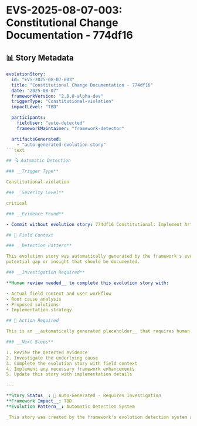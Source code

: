 <!--
# EVS-2025-08-07-003: Constitutional Change Documentation - 774df16

@aegisFrameworkVersion: 2.4.0-alpha-dev
@intent: Auto-generated evolution story for detected trigger
@context: Framework automatic detection of evolution documentation needs
-->

# EVS-2025-08-07-003: Constitutional Change Documentation - 774df16

## 📊 Story Metadata

```yaml
evolutionStory:
  id: "EVS-2025-08-07-003"
  title: "Constitutional Change Documentation - 774df16"
  date: "2025-08-07"
  frameworkVersion: "2.0.0-alpha-dev"
  triggerType: "Constitutional-violation"
  impactLevel: "TBD"

  participants:
    fieldUser: "auto-detected"
    frameworkMaintainer: "framework-detector"

  artifactsGenerated:
    - "auto-generated-evolution-story"
```text

## 🔍 Automatic Detection

### __Trigger Type**

Constitutional-violation

### __Severity Level**

critical

### __Evidence Found**

- Commit without evolution story: 774df16 Constitutional: Implement Article XI - AI Agent Drift Prevention

## 🌱 Field Context

### __Detection Pattern**

This evolution story was automatically generated by the framework's evolution detection system. The trigger indicates a
potential gap or insight that should be documented.

### __Investigation Required**

**Human review needed__ to complete this evolution story with:

- Actual field context and user workflow
- Root cause analysis
- Proposed solutions
- Implementation strategy

## 🚧 Action Required

This is an __automatically generated placeholder__ that requires human investigation and completion.

### __Next Steps**

1. Review the detected evidence
2. Investigate the underlying cause
3. Complete the evolution story with field context
4. Implement any necessary framework enhancements
5. Update this story with implementation details

---

**Story Status__: 🚧 Auto-Generated - Requires Investigation  
**Framework Impact__: TBD  
**Evolution Pattern__: Automatic Detection System

_This story was created by the framework's evolution detection system and requires human review and completion._
